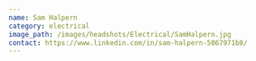```yaml
---
name: Sam Halpern
category: electrical
image_path: /images/headshots/Electrical/SamHalpern.jpg
contact: https://www.linkedin.com/in/sam-halpern-5867971b8/
---
```

